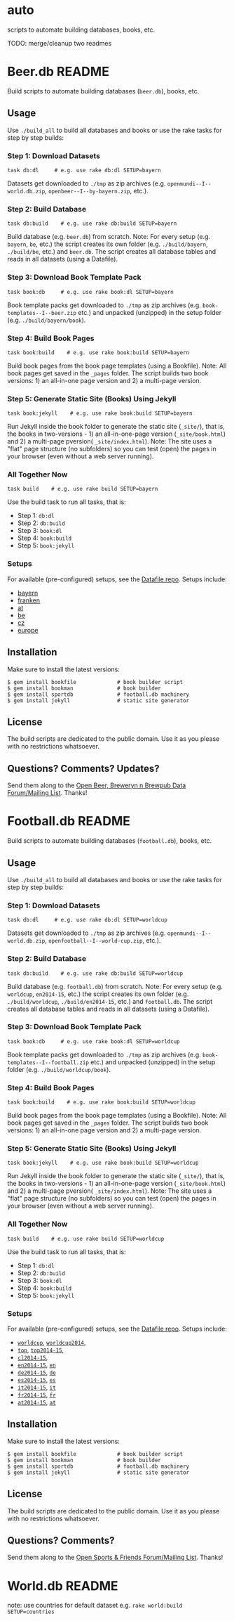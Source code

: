 # auto

scripts to automate building databases, books, etc.


TODO: merge/cleanup two readmes


# Beer.db README

Build scripts to automate building databases (`beer.db`),
books, etc.


## Usage

Use `./build_all`  to build all databases and books
or use the rake tasks for step by step builds:


### Step 1: Download Datasets

~~~
task db:dl     # e.g. use rake db:dl SETUP=bayern
~~~

Datasets get downloaded to `./tmp` as zip archives
(e.g. `openmundi--I--world.db.zip`, `openbeer--I--by-bayern.zip`, etc.).


### Step 2: Build Database

~~~
task db:build    # e.g. use rake db:build SETUP=bayern
~~~

Build database (e.g. `beer.db`) from scratch.
Note: For every setup (e.g. `bayern`, `be`, etc.)
the script creates its own folder (e.g. `./build/bayern`, `./build/be`, etc.)
and `beer.db`. The script creates all database tables
and reads in all datasets (using a Datafile).


### Step 3: Download Book Template Pack

~~~
task book:db     # e.g. use rake book:dl SETUP=bayern
~~~

Book template packs get downloaded to `./tmp` as zip archives
(e.g. `book-templates--I--beer.zip` etc.)
and unpacked (unzipped) in the setup folder (e.g. `./build/bayern/book`).


### Step 4: Build Book Pages

~~~
task book:build    # e.g. use rake book:build SETUP=bayern
~~~

Build book pages from the book page templates (using a Bookfile).
Note: All book pages get saved in the `_pages` folder.
The script builds two book versions: 1) an all-in-one page
version and 2) a multi-page version.


### Step 5: Generate Static Site (Books) Using Jekyll

~~~
task book:jekyll    # e.g. use rake book:build SETUP=bayern
~~~

Run Jekyll inside the book folder to generate the static site (`_site/`),
that is, the books in two-versions - 1) an all-in-one-page version (`_site/book.html`)
and 2) a multi-page pversion( `_site/index.html`).
Note: The site uses a "flat" page structure (no subfolders)
so you can test (open) the pages in your browser
(even without a web server running).


### All Together Now

~~~
task build    # e.g. use rake build SETUP=bayern
~~~

Use the build task to run all tasks, that is:

- Step 1: `db:dl`
- Step 2: `db:build`
- Step 3: `book:dl`
- Step 4: `book:build`
- Step 5: `book:jekyll`



### Setups

For available (pre-configured) setups, see the
[Datafile repo](https://github.com/openbeer/datafile). Setups include:

- [bayern](https://github.com/openbeer/datafile/blob/master/bayern.rb)
- [franken](https://github.com/openbeer/datafile/blob/master/franken.rb)
- [at](https://github.com/openbeer/datafile/blob/master/at.rb)
- [be](https://github.com/openbeer/datafile/blob/master/be.rb)
- [cz](https://github.com/openbeer/datafile/blob/master/cz.rb)
- [europe](https://github.com/openbeer/datafile/blob/master/europe.rb)



## Installation

Make sure to install the latest versions:

~~~
$ gem install bookfile             # book builder script
$ gem install bookman              # book builder
$ gem install sportdb              # football.db machinery
$ gem install jekyll               # static site generator
~~~



## License

The build scripts are dedicated to the public domain.
Use it as you please with no restrictions whatsoever.


## Questions? Comments? Updates?

Send them along to the
[Open Beer, Breweryn n Brewpub Data Forum/Mailing List](http://groups.google.com/group/beerdb).
Thanks!



# Football.db README
Build scripts to automate building databases (`football.db`),
books, etc.


## Usage

Use `./build_all`  to build all databases and books
or use the rake tasks for step by step builds:


### Step 1: Download Datasets

~~~
task db:dl     # e.g. use rake db:dl SETUP=worldcup
~~~

Datasets get downloaded to `./tmp` as zip archives
(e.g. `openmundi--I--world.db.zip`, `openfootball--I--world-cup.zip`, etc.).


### Step 2: Build Database

~~~
task db:build    # e.g. use rake db:build SETUP=worldcup
~~~

Build database (e.g. `football.db`) from scratch.
Note: For every setup (e.g. `worldcup`, `en2014-15`, etc.)
the script creates its own folder (e.g. `./build/worldcup`, `./build/en2014-15`, etc.)
and `football.db`. The script creates all database tables
and reads in all datasets (using a Datafile).


### Step 3: Download Book Template Pack

~~~
task book:db     # e.g. use rake book:dl SETUP=worldcup
~~~

Book template packs get downloaded to `./tmp` as zip archives
(e.g. `book-templates--I--football.zip` etc.)
and unpacked (unzipped) in the setup folder (e.g. `./build/worldcup/book`).


### Step 4: Build Book Pages

~~~
task book:build    # e.g. use rake book:build SETUP=worldcup
~~~

Build book pages from the book page templates (using a Bookfile).
Note: All book pages get saved in the `_pages` folder.
The script builds two book versions: 1) an all-in-one page
version and 2) a multi-page version.


### Step 5: Generate Static Site (Books) Using Jekyll

~~~
task book:jekyll    # e.g. use rake book:build SETUP=worldcup
~~~

Run Jekyll inside the book folder to generate the static site (`_site/`),
that is, the books in two-versions - 1) an all-in-one-page version (`_site/book.html`)
and 2) a multi-page pversion( `_site/index.html`).
Note: The site uses a "flat" page structure (no subfolders)
so you can test (open) the pages in your browser
(even without a web server running).


### All Together Now

~~~
task build    # e.g. use rake build SETUP=worldcup
~~~

Use the build task to run all tasks, that is:

- Step 1: `db:dl`
- Step 2: `db:build`
- Step 3: `book:dl`
- Step 4: `book:build`
- Step 5: `book:jekyll`



### Setups

For available (pre-configured) setups, see the
[Datafile repo](https://github.com/openfootball/datafile). Setups include:

- [`worldcup`](https://github.com/openfootball/datafile/blob/master/worldcup.rb), [`worldcup2014`](https://github.com/openfootball/datafile/blob/master/worldcup2014.rb),
- [`top`](https://github.com/openfootball/datafile/blob/master/top.rb), [`top2014-15`](https://github.com/openfootball/datafile/blob/master/top2014-15.rb),
- [`cl2014-15`](https://github.com/openfootball/datafile/blob/master/cl2014-15.rb),
- [`en2014-15`](https://github.com/openfootball/datafile/blob/master/en2014-15.rb), [`en`](https://github.com/openfootball/datafile/blob/master/en.rb)
- [`de2014-15`](https://github.com/openfootball/datafile/blob/master/de2014-15.rb), [`de`](https://github.com/openfootball/datafile/blob/master/de.rb)
- [`es2014-15`](https://github.com/openfootball/datafile/blob/master/es2014-15.rb), [`es`](https://github.com/openfootball/datafile/blob/master/es.rb)
- [`it2014-15`](https://github.com/openfootball/datafile/blob/master/it2014-15.rb), [`it`](https://github.com/openfootball/datafile/blob/master/it.rb)
- [`fr2014-15`](https://github.com/openfootball/datafile/blob/master/fr2014-15.rb), [`fr`](https://github.com/openfootball/datafile/blob/master/fr.rb)
- [`at2014-15`](https://github.com/openfootball/datafile/blob/master/at2014-15.rb), [`at`](https://github.com/openfootball/datafile/blob/master/at.rb)



## Installation

Make sure to install the latest versions:

~~~
$ gem install bookfile             # book builder script
$ gem install bookman              # book builder
$ gem install sportdb              # football.db machinery
$ gem install jekyll               # static site generator
~~~



## License

The build scripts are dedicated to the public domain.
Use it as you please with no restrictions whatsoever.


## Questions? Comments?

Send them along to the
[Open Sports & Friends Forum/Mailing List](http://groups.google.com/group/opensport).
Thanks!


# World.db README

note: use countries for default dataset e.g. `rake world:build SETUP=countries`
